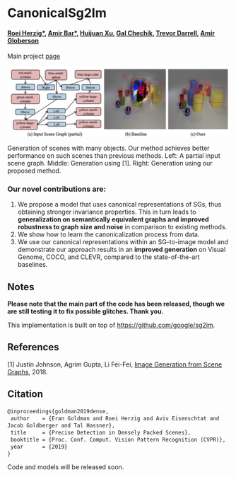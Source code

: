 # CanonicalSg2Im

#### [Roei Herzig*](https://roeiherz.github.io/), [Amir Bar*](http://www.amirbar.net/), [Huijuan Xu](https://cs-people.bu.edu/hxu/), [Gal Chechik](https://chechiklab.biu.ac.il/), [Trevor Darrell](https://people.eecs.berkeley.edu/~trevor/), [Amir Globerson](https://www.cs.tau.ac.il/~gamir/)

Main project [page](https://roeiherz.github.io/CanonicalSg2Im/)

<!---[alt text](Figures/teaser.png)--->
<img src="Figures/teaser.png" width="1000">

Generation of scenes with many objects. Our method achieves better performance on such scenes than previous methods. Left: A partial input scene graph.
Middle: Generation using [1]. Right: Generation using our proposed method.


### Our novel contributions are:
1. We propose a model that uses canonical representations of SGs, thus obtaining stronger invariance properties. This in turn leads to **generalization on semantically equivalent graphs and improved robustness to graph size and noise** in comparison to existing methods.
2. We show how to learn the canonicalization process from data.
3. We use our canonical representations within an SG-to-image model and demonstrate our approach results in an **improved generation** on Visual Genome, COCO, and CLEVR, compared to the state-of-the-art baselines.



## Notes

**Please note that the main part of the code has been released, though we are still testing it to fix possible glitches. Thank you.**

This implementation is built on top of https://github.com/google/sg2im.



## References
[1] Justin Johnson, Agrim Gupta, Li Fei-Fei, [Image Generation from Scene Graphs](https://arxiv.org/abs/1804.01622), 2018.


## Citation

```
@inproceedings{goldman2019dense,
 author    = {Eran Goldman and Roei Herzig and Aviv Eisenschtat and Jacob Goldberger and Tal Hassner},
 title     = {Precise Detection in Densely Packed Scenes},
 booktitle = {Proc. Conf. Comput. Vision Pattern Recognition (CVPR)},
 year      = {2019}
}
```


Code and models will be released soon.

